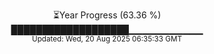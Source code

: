 <p align="center">
⏳Year Progress (63.36 %) <br>
███████████████████▁▁▁▁▁▁▁▁▁▁▁ <br>
<sub>Updated: Wed, 20 Aug 2025 06:35:33 GMT</sub>
</p>

